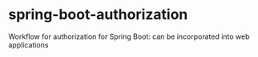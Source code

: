 # spring-boot-authorization
Workflow for authorization for Spring Boot: can be incorporated into web applications
